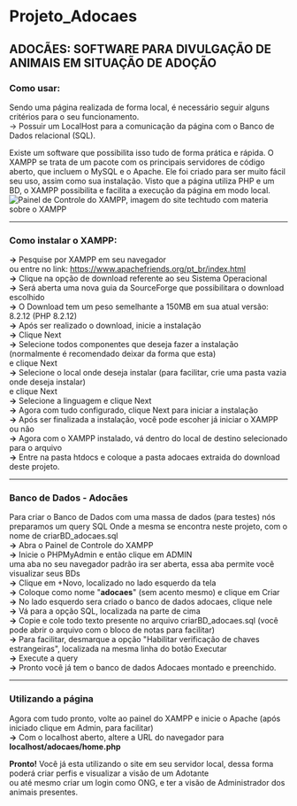 # Projeto_Adocaes
## ADOCÃES: SOFTWARE PARA DIVULGAÇÃO DE ANIMAIS EM SITUAÇÃO DE ADOÇÃO

### **Como usar:**
Sendo uma página realizada de forma local, é necessário seguir alguns critérios para o seu funcionamento.  
-> Possuir um LocalHost para a comunicação da página com o Banco de Dados relacional (SQL).  

Existe um software que possibilita isso tudo de forma prática e rápida.
O XAMPP se trata de um pacote com os principais servidores de código aberto, que incluem o MySQL e o Apache. Ele foi criado para ser muito fácil seu uso, assim como sua instalação.
Visto que a página utiliza PHP e um BD, o XAMPP possibilita e facilita a execução da página em modo local.
![Painel de Controle do XAMPP, imagem do site techtudo com materia sobre o XAMPP](https://s2-techtudo.glbimg.com/qfo1o2-x0Pruc9XimjZdH_rJ_n4=/0x0:753x476/984x0/smart/filters:strip_icc()/i.s3.glbimg.com/v1/AUTH_08fbf48bc0524877943fe86e43087e7a/internal_photos/bs/2021/h/x/eURLy6SSynAY7B33vmxg/2012-02-27-xampp-control.png)

---
### **Como instalar o XAMPP:**
**->** Pesquise por XAMPP em seu navegador  
   ou entre no link: https://www.apachefriends.org/pt_br/index.html  
**->** Clique na opção de download referente ao seu Sistema Operacional  
**->** Será aberta uma nova guia da SourceForge que possibilitara o download escolhido  
**->** O Download tem um peso semelhante a 150MB em sua atual versão: 8.2.12 (PHP 8.2.12)  
**->** Após ser realizado o download, inicie a instalação  
**->** Clique Next  
**->** Selecione todos componentes que deseja fazer a instalação (normalmente é recomendado deixar da forma que esta)  
   e clique Next  
**->** Selecione o local onde deseja instalar (para facilitar, crie uma pasta vazia onde deseja instalar)  
   e clique Next  
**->** Selecione a linguagem e clique Next  
**->** Agora com tudo configurado, clique Next para iniciar a instalação  
**->** Após ser finalizada a instalação, você pode escoher já iniciar o XAMPP ou não  
**->** Agora com o XAMPP instalado, vá dentro do local de destino selecionado para o arquivo  
**->** Entre na pasta htdocs e coloque a pasta adocaes extraida do download deste projeto.  

---
### **Banco de Dados - Adocães**
Para criar o Banco de Dados com uma massa de dados (para testes) nós preparamos um query SQL
Onde a mesma se encontra neste projeto, com o nome de criarBD_adocaes.sql  
**->** Abra o Painel de Controle do XAMPP  
**->** Inicie o PHPMyAdmin e então clique em ADMIN  
   uma aba no seu navegador padrão ira ser aberta, essa aba permite você visualizar seus BDs  
**->** Clique em +Novo, localizado no lado esquerdo da tela  
**->** Coloque como nome "**adocaes**" (sem acento mesmo) e clique em Criar  
**->** No lado esquerdo sera criado o banco de dados adocaes, clique nele  
**->** Vá para a opção SQL, localizada na parte de cima  
**->** Copie e cole todo texto presente no arquivo criarBD_adocaes.sql (você pode abrir o arquivo com o bloco de notas para facilitar)  
**->** Para facilitar, desmarque a opção "Habilitar verificação de chaves estrangeiras", localizada na mesma linha do botão Executar  
**->** Execute a query  
**->** Pronto você já tem o banco de dados Adocaes montado e preenchido.  

---
### **Utilizando a página**
Agora com tudo pronto, volte ao painel do XAMPP e inicie o Apache (após iniciado clique em Admin, para facilitar)  
**->** Com o localhost aberto, altere a URL do navegador para **localhost/adocaes/home.php**  
  
**Pronto!** Você já esta utilizando o site em seu servidor local, dessa forma poderá criar perfis e visualizar a visão de um Adotante  
ou até mesmo criar um login como ONG, e ter a visão de Administrador dos animais presentes.  


